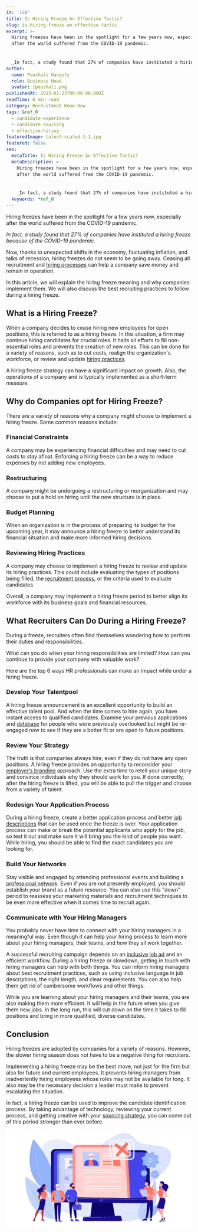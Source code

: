 ```yaml
---
id: '150'
title: Is Hiring Freeze An Effective Tactic?
slug: is-hiring-freeze-an-effective-tactic
excerpt: >-
  Hiring freezes have been in the spotlight for a few years now, especially
  after the world suffered from the COVID-19 pandemic.


  _In fact, a study found that 27% of companies have instituted a hiring...
author:
  name: Poushali Ganguly
  role: Business Head
  avatar: /poushali.png
publishedAt: 2023-01-23T00:00:00.000Z
readTime: 6 min read
category: Recruitment Know How
tags: &ref_0
  - candidate-experience
  - candidate-sourcing
  - effective-hiring
featuredImage: talent-scaled-1-1.jpg
featured: false
seo:
  metaTitle: Is Hiring Freeze An Effective Tactic?
  metaDescription: >-
    Hiring freezes have been in the spotlight for a few years now, especially
    after the world suffered from the COVID-19 pandemic.


    _In fact, a study found that 27% of companies have instituted a hiring...
  keywords: *ref_0
---
```


Hiring freezes have been in the spotlight for a few years now, especially after the world suffered from the COVID-19 pandemic.

_In fact, a study found that 27% of companies have instituted a hiring freeze because of the COVID-19 pandemic._

<!--more-->

Now, thanks to unexpected shifts in the economy, fluctuating inflation, and talks of recession, hiring freezes do not seem to be going away. Ceasing all recruitment and [hiring processes](https://www.thetalentpool.ai/) can help a company save money and remain in operation.

In this article, we will explain the hiring freeze meaning and why companies implement them. We will also discuss the best recruiting practices to follow during a hiring freeze.

## **What is a Hiring Freeze?**

When a company decides to cease hiring new employees for open positions, this is referred to as a hiring freeze. In this situation, a firm may continue hiring candidates for crucial roles. It halts all efforts to fill non-essential roles and prevents the creation of new roles. This can be done for a variety of reasons, such as to cut costs, realign the organization's workforce, or review and update [hiring practices](https://www.thetalentpool.ai/blogs/increase-hiring-efficiency-by-tracking-these-key-parameters/).

A hiring freeze strategy can have a significant impact on growth. Also, the operations of a company and is typically implemented as a short-term measure.

## **Why do Companies opt for Hiring Freeze?**

There are a variety of reasons why a company might choose to implement a hiring freeze. Some common reasons include:

### **Financial Constraints**

A company may be experiencing financial difficulties and may need to cut costs to stay afloat. Enforcing a hiring freeze can be a way to reduce expenses by not adding new employees.

### **Restructuring**

A company might be undergoing a restructuring or reorganization and may choose to put a hold on hiring until the new structure is in place.

### **Budget Planning**

When an organization is in the process of preparing its budget for the upcoming year, it may announce a hiring freeze to better understand its financial situation and make more informed hiring decisions.

### **Reviewing Hiring Practices**

A company may choose to implement a hiring freeze to review and update its hiring practices. This could include evaluating the types of positions being filled, the [recruitment process](https://www.thetalentpool.ai/blogs/3-key-recruitment-metrics-quantify-your-talent-acquisition-process/), or the criteria used to evaluate candidates.

Overall, a company may implement a hiring freeze period to better align its workforce with its business goals and financial resources.

## **What Recruiters Can Do During a Hiring Freeze?**

During a freeze, recruiters often find themselves wondering how to perform their duties and responsibilities.

What can you do when your hiring responsibilities are limited? How can you continue to provide your company with valuable work?

Here are the top 6 ways HR professionals can make an impact while under a hiring freeze.

### **Develop Your Talentpool**

A hiring freeze announcement is an excellent opportunity to build an effective talent pool. And when the time comes to hire again, you have instant access to qualified candidates. Examine your previous applications and [database](https://www.thetalentpool.ai/blogs/how-to-better-manage-your-candidate-database-in-a-few-simple-ways/) for people who were previously overlooked but might be re-engaged now to see if they are a better fit or are open to future positions.

### **Review Your Strategy**

The truth is that companies always hire, even if they do not have any open positions. A hiring freeze provides an opportunity to reconsider your [employer’s branding](https://www.thetalentpool.ai/blogs/7-ways-boost-your-employer-brand/) approach. Use the extra time to retell your unique story and convince individuals why they should work for you. If done correctly, after the hiring freeze is lifted, you will be able to pull the trigger and choose from a variety of talent.

### **Redesign Your Application Process**

During a hiring freeze, create a better application process and better [job descriptions](https://www.thetalentpool.ai/blogs/why-job-description-important-in-recruitment-these-days/) that can be used once the freeze is over. Your application process can make or break the potential applicants who apply for the job, so test it out and make sure it will bring you the kind of people you want. While hiring, you should be able to find the exact candidates you are looking for.

### **Build Your Networks**

Stay visible and engaged by attending professional events and building a [professional network](https://www.thetalentpool.ai/blogs/4-recruitment-communities-should-join-build-network/). Even if you are not presently employed, you should establish your brand as a future resource. You can also use this "down" period to reassess your marketing materials and recruitment techniques to be even more effective when it comes time to recruit again.

### **Communicate with Your Hiring Managers**

You probably never have time to connect with your hiring managers in a meaningful way. Even though it can help your hiring process to learn more about your hiring managers, their teams, and how they all work together.

A successful recruiting campaign depends on an [inclusive job ad](https://www.thetalentpool.ai/blogs/how-to-write-inclusive-job-descriptions/) and an efficient workflow. During a hiring freeze or slowdown, getting in touch with hiring managers can help with both things. You can inform hiring managers about best recruitment practices, such as using inclusive language in job descriptions, the right length, and clear requirements. You can also help them get rid of cumbersome workflows and other things.

While you are learning about your hiring managers and their teams, you are also making them more efficient. It will help in the future when you give them new jobs. In the long run, this will cut down on the time it takes to fill positions and bring in more qualified, diverse candidates.

## **Conclusion**

Hiring freezes are adopted by companies for a variety of reasons. However, the slower hiring season does not have to be a negative thing for recruiters.

Implementing a hiring freeze may be the best move, not just for the firm but also for future and current employees. It prevents hiring managers from inadvertently hiring employees whose roles may not be available for long. It also may be the necessary decision a leader must make to prevent escalating the situation.

In fact, a hiring freeze can be used to improve the candidate identification process. By taking advantage of technology, reviewing your current process, and getting creative with your [sourcing strategy](https://www.thetalentpool.ai/blogs/5-candidate-sourcing-strategies-find-the-right-talent/), you can come out of this period stronger than ever before.

![hiring talent](images/talent-scaled-1-1-1024x535.jpg)
